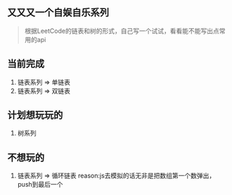 ## 又又又一个自娱自乐系列
> 根据LeetCode的链表和树的形式，自己写一个试试，看看能不能写出点常用的api

## 当前完成
1. 链表系列 => 单链表
2. 链表系列 => 双链表

## 计划想玩玩的
1. 树系列

## 不想玩的
1. 链表系列 => 循环链表 reason:js去模拟的话无非是把数组第一个数弹出，push到最后一个

